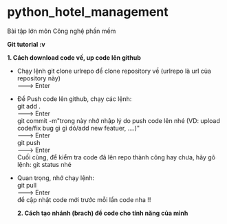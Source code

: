 # python_hotel_management

Bài tập lớn môn Công nghệ phần mềm

<b>Git tutorial :v</b> 

<b>1. Cách download code về, up code lên github</b> 

- Chạy lệnh git clone urlrepo để clone repository về (urlrepo là url của repository này)
  <br/>
  ---> Enter
- Để Push code lên github, chạy các lệnh: 
  <br/>
  git add .
  <br/>
  ---> Enter
  <br/>
  git commit -m"trong này nhớ nhập lý do push code lên nhé (VD: upload code/fix bug gì gì dó/add new featuer, ....)"
  <br/>
  ---> Enter
  <br/>
  git push
  <br/>
  ---> Enter
  <br/>
 Cuối cùng, để kiểm tra code đã lên repo thành công hay chưa, hãy gõ lệnh: git status nhé
- Quan trọng, nhớ chạy lệnh:
   <br/>
  git pull 
  <br/>
  ---> Enter
  <br/>
  để cập nhật code mới trước mỗi lần code nha !!
  
  <b>2. Cách tạo nhánh (brach) để code cho tính năng của mình</b> 

